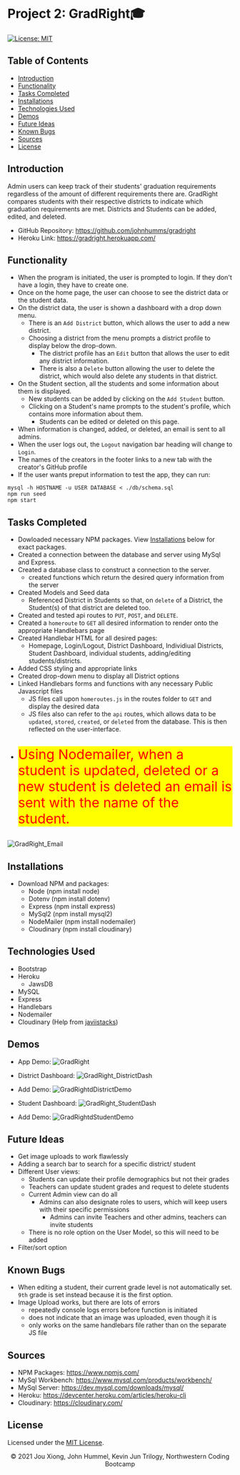 # Project 2: GradRight🎓
[![License: MIT](https://img.shields.io/badge/License-MIT-yellow.svg)](https://opensource.org/licenses/MIT)


## Table of Contents
* [Introduction](#introduction)
* [Functionality](#functionality)
* [Tasks Completed](#tasks-completed)
* [Installations](#installations)
* [Technologies Used](#technologies-used)
* [Demos](#demos)
* [Future Ideas](#future-ideas)
* [Known Bugs](#known-bugs)
* [Sources](#sources)
* [License](#license)


 ## Introduction
Admin users can keep track of their students' graduation requirements regardless of the amount of different requirements there are. GradRight compares students with their respective districts to indicate which graduation requirements are met. Districts and Students can be added, edited, and deleted.
* GitHub Repository: https://github.com/johnhumms/gradright
* Heroku Link: https://gradright.herokuapp.com/


## Functionality
* When the program is initiated, the user is prompted to login. If they don't have a login, they have to create one.
* Once on the home page, the user can choose to see the district data or the student data.
* On the district data, the user is shown a dashboard with a drop down menu.
    * There is an `Add District` button, which allows the user to add a new district.
    * Choosing a district from the menu prompts a district profile to display below the drop-down. 
        * The district profile has an `Edit` button that allows the user to edit any district information.
        * There is also a `Delete` button allowing the user to delete the district, which would also delete any students in that district.
* On the Student section, all the students and some information about them is displayed.
    * New students can be added by clicking on the `Add Student` button.
    * Clicking on a Student's name prompts to the student's profile, which contains more information about them.
        * Students can be edited or deleted on this page.
* When information is changed, added, or deleted, an email is sent to all admins.
* When the user logs out, the `Logout` navigation bar heading will change to `Login`.
* The names of the creators in the footer links to a new tab with the creator's GitHub profile
* If the user wants preput information to test the app, they can run:
```
mysql -h HOSTNAME -u USER DATABASE < ./db/schema.sql
npm run seed
npm start
```

## Tasks Completed
* Dowloaded necessary NPM packages. View [Installations](#installations) below for exact packages.
* Created a connection between the database and server using MySql and Express.
* Created a database class to construct a connection to the server.
    * created functions which return the desired query information from the server
* Created Models and Seed data
    * Referenced District in Students so that, on `delete` of a District, the Student(s) of that district are deleted too.
* Created and tested api routes to `PUT`, `POST`, and `DELETE`.
* Created a `homeroute` to `GET` all desired information to render onto the appropriate Handlebars page
* Created Handlebar HTML for all desired pages:
    * Homepage, Login/Logout, District Dashboard, Individiual Districts, Student Dashboard, individual students, adding/editing students/districts.
* Added CSS styling and appropriate links
* Created drop-down menu to display all District options
* Linked Handlebars forms and functions with any necessary Public Javascript files
    * JS files call upon `homeroutes.js` in the routes folder to `GET` and display the desired data
    * JS files also can refer to the `api` routes, which allows data to be `updated`, `stored`, `created`, or `deleted` from the database. This is then reflected on the user-interface.
* <p style="font-size:30px; color:red; background-color:yellow">Using Nodemailer, when a student is updated, deleted or a new student is deleted an email is sent with the name of the student.</p>
![GradRight_Email](https://user-images.githubusercontent.com/73242250/118423289-4c7dff80-b68a-11eb-8317-546d92fb3463.png)


## Installations
* Download NPM and packages:
  * Node (npm install node)
  * Dotenv (npm install dotenv)
  * Express (npm install express)
  * MySql2 (npm install mysql2)
  * NodeMailer (npm install nodemailer)
  * Cloudinary (npm install cloudinary)


## Technologies Used
* Bootstrap
* Heroku
    * JawsDB
* MySQL
* Express
* Handlebars
* Nodemailer
* Cloudinary (Help from <a href="https://github.com/javiistacks">javiistacks</a>)


## Demos
* App Demo:
![GradRight](https://user-images.githubusercontent.com/73242250/118421760-52261600-b687-11eb-946a-ca680fa588ad.gif)
   
* District Dashboard:
![GradRight_DistrictDash](https://user-images.githubusercontent.com/73242250/118422072-18a1da80-b688-11eb-9e95-5b868ed30cd0.png)

* Add Demo:
![GradRightdDistrictDemo](https://user-images.githubusercontent.com/73242250/118423439-9ff04d80-b68a-11eb-8395-e98f1742f534.gif)

* Student Dashboard:
![GradRight_StudentDash](https://user-images.githubusercontent.com/73242250/118422340-a1b91180-b688-11eb-895e-b78d837b648b.png)

* Add Demo:
![GradRightdStudentDemo](https://user-images.githubusercontent.com/73242250/118423454-a2eb3e00-b68a-11eb-8356-dfcd8e81a9fe.gif)


## Future Ideas
* Get image uploads to work flawlessly
* Adding a search bar to search for a specific district/ student
* Different User views:
    * Students can update their profile demographics but not their grades
    * Teachers can update student grades and request to delete students
    * Current Admin view can do all
        * Admins can also designate roles to users, which will keep users with their specific permissions
            * Admins can invite Teachers and other admins, teachers can invite students
    * There is no role option on the User Model, so this will need to be added
* Filter/sort option


## Known Bugs
* When editing a student, their current grade level is not automatically set. `9th` grade is set instead because it is the first option.
* Image Upload works, but there are lots of errors
    * repeatedly console logs errors before function is initiated
    * does not indicate that an image was uploaded, even though it is
    * only works on the same handlebars file rather than on the separate JS file


## Sources
* NPM Packages: https://www.npmjs.com/
* MySql Workbench: https://www.mysql.com/products/workbench/
* MySql Server: https://dev.mysql.com/downloads/mysql/
* Heroku: https://devcenter.heroku.com/articles/heroku-cli
* Cloudinary: https://cloudinary.com/


## License
Licensed under the [MIT License](LICENSE).

<p align="center">© 2021 Jou Xiong, John Hummel, Kevin Jun Trilogy, Northwestern Coding Bootcamp</p>
